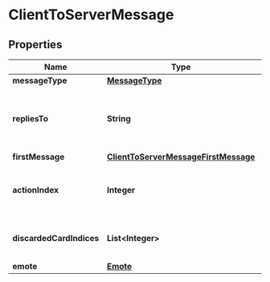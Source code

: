 
# ClientToServerMessage

## Properties
Name | Type | Description | Notes
------------ | ------------- | ------------- | -------------
**messageType** | [**MessageType**](MessageType.md) |  |  [optional]
**repliesTo** | **String** | The ID of the server message this client message is replying to.  |  [optional]
**firstMessage** | [**ClientToServerMessageFirstMessage**](ClientToServerMessageFirstMessage.md) |  |  [optional]
**actionIndex** | **Integer** | The index of the available actions to use.  |  [optional]
**discardedCardIndices** | **List&lt;Integer&gt;** | The indices of cards to discard in a mulligan. |  [optional]
**emote** | [**Emote**](Emote.md) |  |  [optional]



